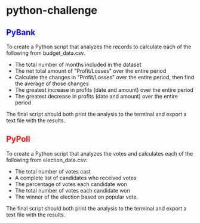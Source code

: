 # python-challenge

## <strong style="color: blue;">PyBank</strong>
To create a Python script that analyzes the records to calculate each of the following from budget_data.csv. <br>
* The total number of months included in the dataset
* The net total amount of "Profit/Losses" over the entire period
* Calculate the changes in "Profit/Losses" over the entire period, then find the average of those changes
* The greatest increase in profits (date and amount) over the entire period
* The greatest decrease in profits (date and amount) over the entire period
<p> The final script should both print the analysis to the terminal and export a text file with the results.

## <strong style="color: red;">PyPoll</strong>
To create a Python script that analyzes the votes and calculates each of the following from election_data.csv:
* The total number of votes cast
* A complete list of candidates who received votes
* The percentage of votes each candidate won
* The total number of votes each candidate won
* The winner of the election based on popular vote.
<p> The final script should both print the analysis to the terminal and export a text file with the results.
